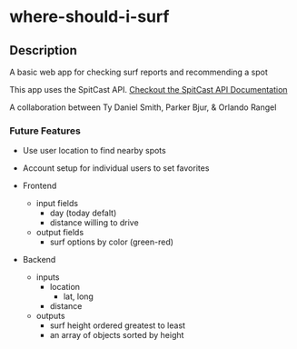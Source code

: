 # where-should-i-surf

## Description
A basic web app for checking surf reports and recommending a spot

This app uses the SpitCast API. [Checkout the SpitCast API Documentation](http://www.spitcast.com/api/docs/)

A collaboration between Ty Daniel Smith, Parker Bjur, & Orlando Rangel

### Future Features

* Use user location to find nearby spots
* Account setup for individual users to set favorites

* Frontend
    * input fields
        * day (today defalt)
        * distance willing to drive
    * output fields
        * surf options by color (green-red)

* Backend
    * inputs
        * location
            * lat, long
        * distance
    * outputs 
        * surf height ordered greatest to least
        * an array of objects sorted by height

